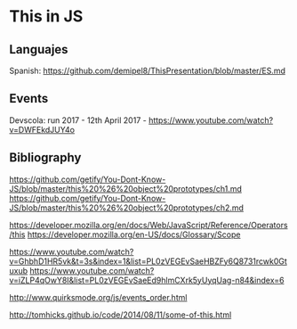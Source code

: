 # This in JS

## Languajes

Spanish: https://github.com/demipel8/ThisPresentation/blob/master/ES.md

## Events

Devscola: run 2017 - 12th April 2017 - https://www.youtube.com/watch?v=DWFEkdJUY4o

## Bibliography

https://github.com/getify/You-Dont-Know-JS/blob/master/this%20%26%20object%20prototypes/ch1.md
https://github.com/getify/You-Dont-Know-JS/blob/master/this%20%26%20object%20prototypes/ch2.md

https://developer.mozilla.org/en/docs/Web/JavaScript/Reference/Operators/this
https://developer.mozilla.org/en-US/docs/Glossary/Scope

https://www.youtube.com/watch?v=GhbhD1HR5vk&t=3s&index=1&list=PL0zVEGEvSaeHBZFy6Q8731rcwk0Gtuxub
https://www.youtube.com/watch?v=iZLP4qOwY8I&list=PL0zVEGEvSaeEd9hlmCXrk5yUyqUag-n84&index=6

http://www.quirksmode.org/js/events_order.html

http://tomhicks.github.io/code/2014/08/11/some-of-this.html